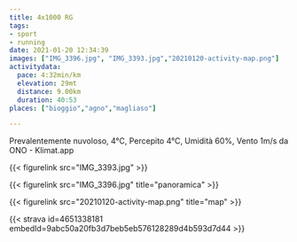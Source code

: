 ```yaml
---
title: 4x1000 RG
tags:
- sport
- running
date: 2021-01-20 12:34:39
images: ["IMG_3396.jpg", "IMG_3393.jpg","20210120-activity-map.png"]
activitydata:
  pace: 4:32min/km
  elevation: 29mt
  distance: 9.00km
  duration: 40:53
places: ["bioggio","agno","magliaso"]

---
```


Prevalentemente nuvoloso, 4°C, Percepito 4°C, Umidità 60%, Vento 1m/s da ONO - Klimat.app

<!--more-->

{{< figurelink src="IMG_3393.jpg" >}}

{{< figurelink src="IMG_3396.jpg" title="panoramica" >}}

{{< figurelink src="20210120-activity-map.png" title="map" >}}


{{< strava id=4651338181 embedId=9abc50a20fb3d7beb5eb576128289d4b593d7d44 >}}
